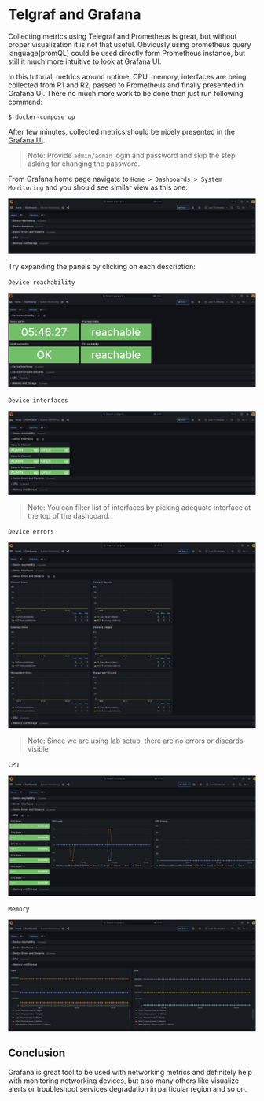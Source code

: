 # Telgraf and Grafana

Collecting metrics using Telegraf and Prometheus is great, but without proper visualization it is not that useful.
Obviously using prometheus query language(promQL) could be used directly form Prometheus instance, but still it much more intuitive to look at Grafana UI.

In this tutorial, metrics around uptime, CPU, memory, interfaces are being collected from R1 and R2, passed to Prometheus and finally presented in Grafana UI. There no much more work to be done then just run following command:

```
$ docker-compose up
```

After few minutes, collected metrics should be nicely presented in the [Grafana UI](http://0.0.0.0:3000). 

> Note: Provide `admin/admin` login and password and skip the step asking for changing the password.

From Grafana home page navigate to `Home > Dashboards > System Monitoring` and you should see similar view as this one:

![System Monitoring main view](./images/system_monitoring_main.png)

Try expanding the panels by clicking on each description:

`Device reachability`

![Device reachability](./images/device_reachability.png)

`Device interfaces`

![Device interfaces](./images/device_interfaces.png)

> Note: You can filter list of interfaces by picking adequate interface at the top of the dashboard.

`Device errors`

![Device errors](./images/device_errors.png)

> Note: Since we are using lab setup, there are no errors or discards visible 

`CPU`

![cpu](./images/cpu.png)

`Memory`

![memory](./images/memory.png)

## Conclusion

Grafana is great tool to be used with networking metrics and definitely help with monitoring networking devices, but also many others like visualize alerts or troubleshoot services degradation in particular region and so on.


